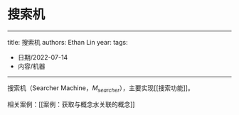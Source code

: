 # 搜索机


---
title: 搜索机
authors: Ethan Lin
year:
tags:
  - 日期/2022-07-14 
  - 内容/机器 
---



搜索机（Searcher Machine，$M_{searcher}$），主要实现[[搜索功能]]。

相关案例：[[案例：获取与概念水关联的概念]]

